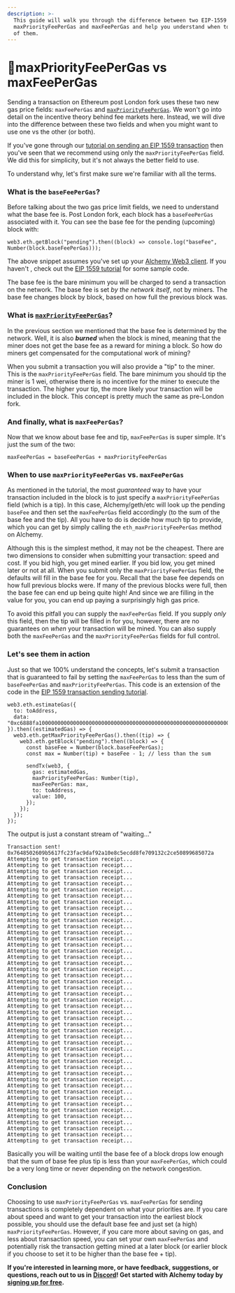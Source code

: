 ```yaml
---
description: >-
  This guide will walk you through the difference between two EIP-1559 methods:
  maxPriorityFeePerGas and maxFeePerGas and help you understand when to use each
  of them.
---
```


# 🧐maxPriorityFeePerGas vs maxFeePerGas

Sending a transaction on Ethereum post London fork uses these two new gas price fields: `maxFeePerGas` and [`maxPriorityFeePerGas`](../../apis/ethereum/eth_maxpriorityfeepergas.md). We won't go into detail on the incentive theory behind fee markets here. Instead, we will dive into the difference between these two fields and when you might want to use one vs the other \(or both\).

If you've gone through our [tutorial on sending an EIP 1559 transaction](https://docs.alchemy.com/alchemy/guides/eip-1559/send-tx-eip-1559) then you've seen that we recommend using only the `maxPriorityFeePerGas` field. We did this for simplicity, but it's not always the better field to use.

To understand why, let's first make sure we're familiar with all the terms.

### What is the `baseFeePerGas`? <a id="what-is-the-base-fee-per-gas"></a>

Before talking about the two gas price limit fields, we need to understand what the base fee is. Post London fork, each block has a `baseFeePerGas` associated with it. You can see the base fee for the pending \(upcoming\) block with:

```text
web3.eth.getBlock("pending").then((block) => console.log("baseFee", Number(block.baseFeePerGas)));
```

The above snippet assumes you've set up your [Alchemy Web3 client](https://docs.alchemy.com/alchemy/documentation/alchemy-web3). If you haven't , check out the [EIP 1559 tutorial](https://docs.alchemy.com/alchemy/tutorials/sending-txs/eip-1559) for some sample code.

The base fee is the bare minimum you will be charged to send a transaction on the network. The base fee is set _by the network itself_, not by miners. The base fee changes block by block, based on how full the previous block was.

### What is [`maxPriorityFeePerGas`](../../apis/ethereum/eth_maxpriorityfeepergas.md)? <a id="what-is-max-priority-fee-per-gas"></a>

In the previous section we mentioned that the base fee is determined by the network. Well, it is also _**burned**_ when the block is mined, meaning that the miner does not get the base fee as a reward for mining a block. So how do miners get compensated for the computational work of mining?

When you submit a transaction you will also provide a "tip" to the miner. This is the `maxPriorityFeePerGas` field. The bare minimum you should tip the miner is 1 wei, otherwise there is no incentive for the miner to execute the transaction. The higher your tip, the more likely your transaction will be included in the block. This concept is pretty much the same as pre-London fork.

### And finally, what is `maxFeePerGas`? <a id="and-finally-what-is-max-fee-per-gas"></a>

Now that we know about base fee and tip, `maxFeePerGas` is super simple. It's just the sum of the two:

`maxFeePerGas = baseFeePerGas + maxPriorityFeePerGas`

### When to use `maxPriorityFeePerGas` vs. `maxFeePerGas` <a id="when-to-use-max-priority-fee-per-gas-vs-max-fee-per-gas"></a>

As mentioned in the tutorial, the most _guaranteed_ way to have your transaction included in the block is to just specify a `maxPriorityFeePerGas` field \(which is a tip\). In this case, Alchemy/geth/etc will look up the pending `baseFee` and then set the `maxFeePerGas` field accordingly \(to the sum of the base fee and the tip\). All you have to do is decide how much tip to provide, which you can get by simply calling the `eth_maxPriorityFeePerGas` method on Alchemy.

Although this is the simplest method, it may not be the cheapest. There are two dimensions to consider when submitting your transaction: speed and cost. If you bid high, you get mined earlier. If you bid low, you get mined later or not at all. When you submit only the `maxPriorityFeePerGas` field, the defaults will fill in the base fee for you. Recall that the base fee depends on how full previous blocks were. If many of the previous blocks were full, then the base fee can end up being quite high! And since we are filling in the value for you, you can end up paying a surprisingly high gas price.

To avoid this pitfall you can supply the `maxFeePerGas` field. If you supply _only_ this field, then the tip will be filled in for you, however, there are no guarantees on _when_ your transaction will be mined. You can also supply both the `maxFeePerGas` and the `maxPriorityFeePerGas` fields for full control.

### Let's see them in action <a id="lets-see-them-in-action"></a>

Just so that we 100% understand the concepts, let's submit a transaction that is guaranteed to fail by setting the `maxFeePerGas` to less than the sum of `baseFeePerGas` and `maxPriorityFeePerGas`. This code is an extension of the code in the [EIP 1559 transaction sending tutorial](https://docs.alchemy.com/alchemy/guides/eip-1559/send-tx-eip-1559).

```text
web3.eth.estimateGas({
  to: toAddress,
  data: "0xc6888fa10000000000000000000000000000000000000000000000000000000000000003"
}).then((estimatedGas) => {
  web3.eth.getMaxPriorityFeePerGas().then((tip) => {
    web3.eth.getBlock("pending").then((block) => {
      const baseFee = Number(block.baseFeePerGas);
      const max = Number(tip) + baseFee - 1; // less than the sum

      sendTx(web3, {
        gas: estimatedGas,
        maxPriorityFeePerGas: Number(tip),
        maxFeePerGas: max,
        to: toAddress,
        value: 100,
      });
    });
  });
});
```

The output is just a constant stream of "waiting…"

```text
Transaction sent! 0x7648502609b5617fc23fac9daf92a10e8c5ecdd8fe709132c2ce50899685072a
Attempting to get transaction receipt...
Attempting to get transaction receipt...
Attempting to get transaction receipt...
Attempting to get transaction receipt...
Attempting to get transaction receipt...
Attempting to get transaction receipt...
Attempting to get transaction receipt...
Attempting to get transaction receipt...
Attempting to get transaction receipt...
Attempting to get transaction receipt...
Attempting to get transaction receipt...
Attempting to get transaction receipt...
Attempting to get transaction receipt...
Attempting to get transaction receipt...
Attempting to get transaction receipt...
Attempting to get transaction receipt...
Attempting to get transaction receipt...
Attempting to get transaction receipt...
Attempting to get transaction receipt...
Attempting to get transaction receipt...
Attempting to get transaction receipt...
Attempting to get transaction receipt...
Attempting to get transaction receipt...
Attempting to get transaction receipt...
Attempting to get transaction receipt...
Attempting to get transaction receipt...
Attempting to get transaction receipt...
Attempting to get transaction receipt...
Attempting to get transaction receipt...
Attempting to get transaction receipt...
Attempting to get transaction receipt...
Attempting to get transaction receipt...
Attempting to get transaction receipt...
Attempting to get transaction receipt...
Attempting to get transaction receipt...
Attempting to get transaction receipt...
Attempting to get transaction receipt...
Attempting to get transaction receipt...
Attempting to get transaction receipt...
Attempting to get transaction receipt...
Attempting to get transaction receipt...
Attempting to get transaction receipt...
Attempting to get transaction receipt...
Attempting to get transaction receipt...
Attempting to get transaction receipt...
Attempting to get transaction receipt...
Attempting to get transaction receipt...
```

Basically you will be waiting until the base fee of a block drops low enough that the sum of base fee plus tip is less than your `maxFeePerGas`, which could be a very long time or never depending on the network congestion.

### Conclusion <a id="hkcau-conclusion"></a>

Choosing to use `maxPriorityFeePerGas` vs. `maxFeePerGas` for sending transactions is completely dependent on what your priorities are. If you care about speed and want to get your transaction into the earliest block possible, you should use the default base fee and just set \(a high\) `maxPriorityFeePerGas`. However, if you care more about saving on gas, and less about transaction speed, you can set your own `maxFeePerGas` and potentially risk the transaction getting mined at a later block \(or earlier block if you choose to set it to be higher than the base fee + tip\).

**If you're interested in learning more, or have feedback, suggestions, or questions, reach out to us in** [**Discord**](https://alchemy.com/discord)**! Get started with Alchemy today by** [**signing up for free**](https://alchemy.com/?r=affiliate:5494a54b-6ae1-4d33-9016-c331c0dcdc1f)**.**

